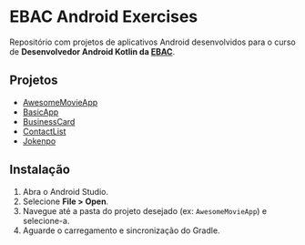 # EBAC Android Exercises

Repositório com projetos de aplicativos Android desenvolvidos para o curso de **Desenvolvedor Android Kotlin da [EBAC](https://ebaconline.com.br/)**.

## Projetos

- [AwesomeMovieApp](AwesomeMovieApp/)
- [BasicApp](BasicApp/)
- [BusinessCard](BusinessCard/)
- [ContactList](ContactList/)
- [Jokenpo](Jokenpo/)

## Instalação

1. Abra o Android Studio.
2. Selecione **File > Open**.
3. Navegue até a pasta do projeto desejado (ex: `AwesomeMovieApp`) e selecione-a.
4. Aguarde o carregamento e sincronização do Gradle.